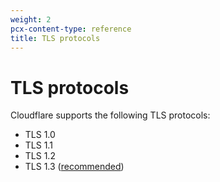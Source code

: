 ```yaml
---
weight: 2
pcx-content-type: reference
title: TLS protocols
---
```


# TLS protocols

Cloudflare supports the following TLS protocols:

- TLS 1.0
- TLS 1.1
- TLS 1.2
- TLS 1.3 ([recommended](https://www.cloudflare.com/learning/ssl/why-use-tls-1.3/))